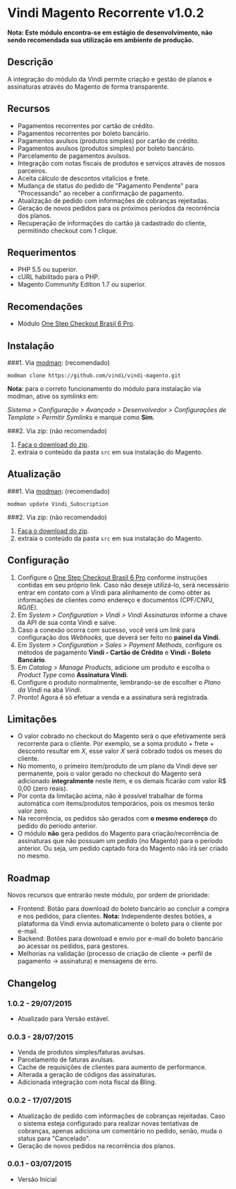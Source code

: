 # Vindi Magento Recorrente v1.0.2

**Nota: Este módulo encontra-se em estágio de desenvolvimento, não sendo recomendada sua utilização em ambiente de produção.**

## Descrição
A integração do módulo da Vindi permite criação e gestão de planos e assinaturas através do Magento de forma transparente.

## Recursos
- Pagamentos recorrentes por cartão de crédito.
- Pagamentos recorrentes por boleto bancário.
- Pagamentos avulsos (produtos simples) por cartão de crédito.
- Pagamentos avulsos (produtos simples) por boleto bancário.
- Parcelamento de pagamentos avulsos.
- Integração com notas fiscais de produtos e serviços através de nossos parceiros.
- Aceita cálculo de descontos vitalícios e frete.
- Mudança de status do pedido de "Pagamento Pendente" para "Processando" ao receber a confirmação de pagamento.
- Atualização de pedido com informações de cobranças rejeitadas.
- Geração de novos pedidos para os próximos períodos da recorrência dos planos.
- Recuperação de informações do cartão já cadastrado do cliente, permitindo checkout com 1 clique.

## Requerimentos
- PHP 5.5 ou superior.
- cURL habilitado para o PHP.
- Magento Community Edition 1.7 ou superior.

## Recomendações
- Módulo [One Step Checkout Brasil 6 Pro](https://github.com/deivisonarthur/OSC-Magento-Brasil-6-Pro).

## Instalação
###1. Via [modman](https://github.com/colinmollenhour/modman): (recomendado)
```
modman clone https://github.com/vindi/vindi-magento.git
```

**Nota**: para o correto funcionamento do módulo para instalação via modman, ative os *symlinks* em:

*Sistema > Configuração > Avançado > Desenvolvedor > Configurações de Template > Permitir Symlinks* e marque como **Sim**.

###2. Via zip: (não recomendado)
1. [Faça o download do zip](https://github.com/vindi/vindi-magento/archive/master.zip).
2. extraia o conteúdo da pasta `src` em sua instalação do Magento.

## Atualização
###1. Via [modman](https://github.com/colinmollenhour/modman): (recomendado)
```
modman update Vindi_Subscription
```
###2. Via zip: (não recomendado)
1. [Faça o download do zip](https://github.com/vindi/vindi-magento/archive/master.zip).
2. extraia o conteúdo da pasta `src` em sua instalação do Magento.

## Configuração
1. Configure o [One Step Checkout Brasil 6 Pro](https://github.com/deivisonarthur/OSC-Magento-Brasil-6-Pro) conforme instruções contidas em seu próprio link.
Caso não deseje utilizá-lo, será necessário entrar em contato com a Vindi para alinhamento de como obter as informações de clientes como endereço e documentos (CPF/CNPJ, RG/IE).
1. Em *System > Configuration > Vindi > Vindi Assinaturas*  informe a chave da API de sua conta Vindi e salve.
1. Caso a conexão ocorra com sucesso, você verá um link para configuração dos *Webhooks*, que deverá ser feito no **painel da Vindi**.
1. Em *System > Configuration > Sales > Payment Methods*, configure os métodos de pagamento **Vindi - Cartão de Crédito**  e **Vindi - Boleto Bancário**.
1. Em *Catalog > Manage Products*, adicione um produto e escolha o *Product Type* como **Assinatura Vindi**.
1. Configure o produto normalmente, lembrando-se de escolher o *Plano da Vindi* na aba *Vindi*.
1. Pronto! Agora é só efetuar a venda e a assinatura será registrada.

## Limitações
- O valor cobrado no checkout do Magento será o que efetivamente será recorrente para o cliente.
Por exemplo, se a soma produto + frete + desconto resultar em *X*, esse valor *X* será cobrado todos os meses do cliente.
- No momento, o primeiro item/produto de um plano da Vindi deve ser permanente, pois o valor gerado no checkout do Magento será adicionado **integralmente** neste item,
e os demais ficarão com valor R$ 0,00 (zero reais).
- Por conta da limitação acima, não é possível trabalhar de forma automática com items/produtos temporários, pois os mesmos terão valor zero.
- Na recorrência, os pedidos são gerados com **o mesmo endereço** do pedido do período anterior.
- O módulo **não** gera pedidos do Magento para criação/recorrência de assinaturas que não possuam um pedido (no Magento) para o período anterior.
Ou seja, um pedido captado fora do Magento não irá ser criado no mesmo.

## Roadmap
Novos recursos que entrarão neste módulo, por ordem de prioridade:

- Frontend: Botão para download do boleto bancário ao concluir a compra e nos pedidos, para clientes.
**Nota:** Independente destes botões, a plataforma da Vindi envia automaticamente o boleto para o cliente por e-mail.
- Backend: Botões para download e envio por e-mail do boleto bancário ao acessar os pedidos, para gestores.
- Melhorias na validação (processo de criação de cliente -> perfil de pagamento -> assinatura) e mensagens de erro.

## Changelog

### 1.0.2 - 29/07/2015
- Atualizado para Versão estável.

### 0.0.3 - 28/07/2015
- Venda de produtos simples/faturas avulsas.
- Parcelamento de faturas avulsas.
- Cache de requisições de clientes para aumento de performance.
- Alterada a geração de códigos das assinaturas.
- Adicionada integração com nota fiscal da Bling.

### 0.0.2 - 17/07/2015
- Atualização de pedido com informações de cobranças rejeitadas. Caso o sistema esteja configurado para realizar
novas tentativas de cobranças, apenas adiciona um comentário no pedido, senão, muda o status para "Cancelado".
- Geração de novos pedidos na recorrência dos planos.

### 0.0.1 - 03/07/2015
- Versão Inicial